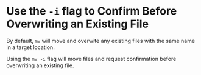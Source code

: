 # Use the `-i` flag to Confirm Before Overwriting an Existing File

By default, `mv` will move and overwite any existing files with the same name in a target location.

Using the `mv -i` flag will move files and request confirmation before overwriting an existing file.

